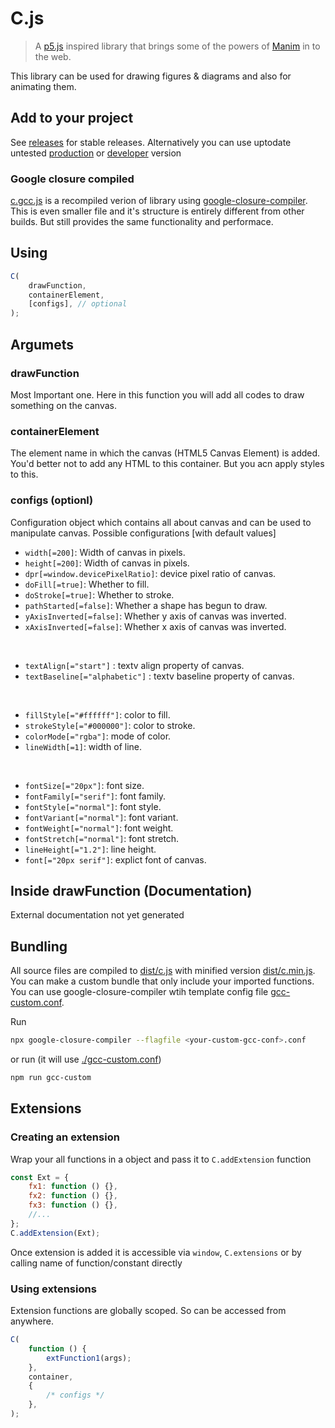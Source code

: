 # C.js

> A [p5.js](https://p5js.org) inspired library that brings some of the powers of [Manim](https://www.manim.community) in to the web.

This library can be used for drawing figures & diagrams and also for animating them.

## Add to your project

See [releases](https://github.com/Roopesh2/C/releases) for stable releases.
Alternatively you can use uptodate untested [production](dist/c.min.js) or [developer](dist/c.js) version

### Google closure compiled

[c.gcc.js](dist/c.gcc.js) is a recompiled verion of library using [google-closure-compiler](https://www.npmjs.com/package/google-closure-compiler). This is even smaller file and it's structure is entirely different from other builds. But still provides the same functionality and performace.

## Using

```js
C(
	drawFunction,
	containerElement,
	[configs], // optional
);
```

## Argumets

### drawFunction

Most Important one. Here in this function you will add all codes to draw something on the canvas.

### containerElement

The element name in which the canvas (HTML5 Canvas Element) is added.
You'd better not to add any HTML to this container.
But you acn apply styles to this.

### configs (optionl)

Configuration object which contains all about canvas and can be used to manipulate canvas.
Possible configurations [with default values]

-   `width[=200]`: Width of canvas in pixels.
-   `height[=200]`: Width of canvas in pixels.
-   `dpr[=window.devicePixelRatio]`: device pixel ratio of canvas.
-   `doFill[=true]`: Whether to fill.
-   `doStroke[=true]`: Whether to stroke.
-   `pathStarted[=false]`: Whether a shape has begun to draw.
-   `yAxisInverted[=false]`: Whether y axis of canvas was inverted.
-   `xAxisInverted[=false]`: Whether x axis of canvas was inverted.

<br>

-   `textAlign[="start"]` : textv align property of canvas.
-   `textBaseline[="alphabetic"]` : textv baseline property of canvas.

<br>

-   `fillStyle[="#ffffff"]`: color to fill.
-   `strokeStyle[="#000000"]`: color to stroke.
-   `colorMode[="rgba"]`: mode of color.
-   `lineWidth[=1]`: width of line.

<br>

-   `fontSize[="20px"]`: font size.
-   `fontFamily[="serif"]`: font family.
-   `fontStyle[="normal"]`: font style.
-   `fontVariant[="normal"]`: font variant.
-   `fontWeight[="normal"]`: font weight.
-   `fontStretch[="normal"]`: font stretch.
-   `lineHeight[="1.2"]`: line height.
-   `font[="20px serif"]`: explict font of canvas.

## Inside drawFunction (Documentation)

External documentation not yet generated

## Bundling

All source files are compiled to [dist/c.js](./dist/c.js) with minified version [dist/c.min.js](./dist/c.min.js). You can make a custom bundle that only include your imported functions. You can use google-closure-compiler wtih template config file [gcc-custom.conf](./gcc-custom.conf).

Run

```bash
npx google-closure-compiler --flagfile <your-custom-gcc-conf>.conf
```

or run (it will use [./gcc-custom.conf](./gcc-custom.conf))

```bash
npm run gcc-custom
```

## Extensions

### Creating an extension

Wrap your all functions in a object and pass it to `C.addExtension` function

```js
const Ext = {
	fx1: function () {},
	fx2: function () {},
	fx3: function () {},
	//...
};
C.addExtension(Ext);
```

Once extension is added it is accessible via
`window`, `C.extensions` or by calling name of function/constant directly

### Using extensions

Extension functions are globally scoped. So can be accessed from anywhere.

```js
C(
	function () {
		extFunction1(args);
	},
	container,
	{
		/* configs */
	},
);
```
